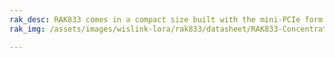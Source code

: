 ```yaml
---
rak_desc: RAK833 comes in a compact size built with the mini-PCIe form factor that enables easy integration into an application board. It is compatible with the 3G/LTE modules of the mini-PCIe type. This module is for smart metering fixed networks.
rak_img: /assets/images/wislink-lora/rak833/datasheet/RAK833-Concentrator_home.png

---
```


<rk-redirect to="/Product-Categories/WisLink/RAK833/Overview/" />